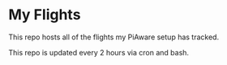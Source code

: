 # My Flights

This repo hosts all of the flights my PiAware setup has tracked. 

This repo is updated every 2 hours via cron and bash.

